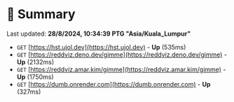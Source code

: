 # 📖 Summary
Last updated: **28/8/2024, 10:34:39 PTG "Asia/Kuala_Lumpur"**

- `GET` [https://hst.ujol.dev](https://hst.ujol.dev) - **Up** (535ms)
- `GET` [https://reddviz.deno.dev/gimme](https://reddviz.deno.dev/gimme) - **Up** (2132ms)
- `GET` [https://reddviz.amar.kim/gimme](https://reddviz.amar.kim/gimme) - **Up** (1750ms)
- `GET` [https://dumb.onrender.com](https://dumb.onrender.com) - **Up** (327ms)
